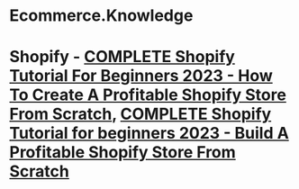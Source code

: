 # Ecommerce.Knowledge
# Shopify - [COMPLETE Shopify Tutorial For Beginners 2023 - How To Create A Profitable Shopify Store From Scratch](https://youtu.be/KIiD4MA5sfk), [COMPLETE Shopify Tutorial for beginners 2023 - Build A Profitable Shopify Store From Scratch](https://youtu.be/T2tagxLhlv4)
